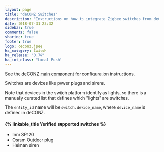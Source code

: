 ```yaml
---
layout: page
title: "deCONZ Switches"
description: "Instructions on how to integrate Zigbee switches from deCONZ into Home Assistant."
date: 2018-07-31 23:32
sidebar: true
comments: false
sharing: true
footer: true
logo: deconz.jpeg
ha_category: Switch
ha_release: "0.76"
ha_iot_class: "Local Push"
---
```


See the [deCONZ main component](/components/deconz/) for configuration instructions.

Switches are devices like power plugs and sirens.

Note that devices in the switch platform identify as lights, so there is a manually curated list that defines which "lights" are switches.

The `entity_id` name will be `switch.device_name`, where `device_name` is defined in deCONZ.

#### {% linkable_title Verified supported switches %}

- Innr SP120
- Osram Outdoor plug
- Heiman siren
